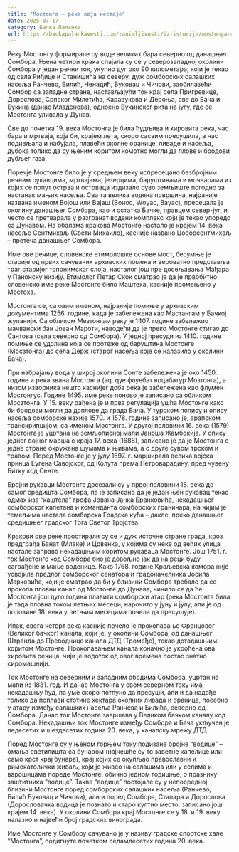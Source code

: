 ```yaml
---
title: "Мостонга – река која нестаје"
date: 2025-07-17
category: Бачка Паланка
url: https://backapalankavesti.com/zanimljivosti/iz-istorije/mostonga-reka-koja-nestaje2/
---
```


Реку Мостонгу формирале су воде великих бара северно од данашњег Сомбора. Њена четири крака спајала су се у северозападној околини Сомбора у један речни ток, укупно дуг око 90 километара, који је текао од села Риђице и Станишића на северу, дуж сомборских салашких насеља Ранчево, Билић, Ненадић, Буковац и Чичови, заобилазећи Сомбор са западне стране, настављајући ток крај села Пригревице, Дорослова, Српског Милетића, Каравукова и Дероња, све до Бача и Букина (данас Младенова), односно Букинског рита на југу, где се Мостонга уливала у Дунав.

Све до почетка 19. века Мостонга је била ћудљива и хировита река, час бара и мртваја, која би, крајем лета, скоро сасвим пресушила, а час подивљала и набујала, плавећи околне оранице, ливаде и насеља, дубока толико да су њеним коритом комотно могли да плове и бродови дубљег газа.

Поречје Мостонге било је у средњем веку испресецано безбројним речним рукавцима, мртвајама, језерцима, баруштинама и мочварама из којих се попут острва и острваца издизало суво земљиште погодно за настанак мањих насеља. Сва та велика водена површина, најраније названа именом Војош или Вајаш (Воиос, Wоyас, Ваyас), пресецала је околину данашњег Сомбора, као и остатка Бачке, правцем север-југ, и често се претварала у разгранат водени комплекс који је текао упоредо са Дунавом. На обалама кракова Мостонге настало је крајем 14. века насеље Сентмихаљ (Свети Михаило), касније названо Цоборсентмихаљ – претеча данашњег Сомбора.

Име ове речице, словенске етимолошке основе мост, бесумње је старије од првих сачуваних архивских помена и вероватно представља траг старијег топонимског слоја, насталог још пре досељавања Мађара у Панонску низију. Етимолог Петар Скок сматрао је да је првобитно словенско име реке Мостонге било Маштеха, касније промењено у Мостоха.

Мостонга се, са овим именом, најраније помиње у архивским документима 1256. године, када је забележена као Мастангам у Бачкој жупанији. Са обликом Мезтонгам реку је 1407. године забележио мачвански бан Јован Мароти, наводећи да је преко Мостонге стигао до Сантова (села северно од Сомбора). У једној пресуди из 1410. године помиње се удолина која се протеже од баруштина Мостонге (Мосзтонга) до села Держ (старог насеља које се налазило у околини Бача).

При набрајању вода у широј околини Сонте забележена је око 1450. године и река звана Мостонга (аq. qуе флуебат воцабатур Мозтонга), а низом изворника нешто каснијег доба река је забележена као флумен Мостонгус. Године 1495. име реке поново је записано са обликом Мосзтонга. У 15. веку рађена је и прва регулација ушћа Мостонге како би бродови могли да доплове да града Бача. У турском попису и опису насеља сомборске нахије 1570. и 1578. године записано је, арапском транскрипцијом, са именом Мостонга. У другој половини 16. века (1579) Мостонга је уцртана на земљописној мапи Јаноша Жамбокија. У опису једног војног марша с краја 17. века (1688), записано је да је Мостонга с једне стране окружена шумама и њивама, а с друге сувом трском и травом. Поред Мостонге је у јулу 1697. г. марширала велика војска принца Еугена Савојског, од Колута према Петроварадину, пред чувену Битку код Сенте.

Бројни рукавци Мостонге досезали су у првој половини 18. века до самог средишта Сомбора, па је записано да је један њен рукавац текао одмах иза “каштела” грофа Јована Јанка Бранковића, некадашњег сомборског капетана и команданта сомборских граничара, на чијим је темељима настала сомборска Градска кућа – дакле, преко данашњег средишњег градског Трга Светог Тројства.

Кракови ове реке простирали су се и дуж источне стране града, кроз предграђа Банат (Млаке) и Црвенка, у којима су неке од већих улица настале заправо некадашњим коритом рукаваца Мостонге. Још 1751. г. ток Мостонге код Сомбора био је довољно јак да на реци буду саграђене и мање воденице. Како 1768. године Краљевска комора није усвојила предлог сомборског сенатора и градоначелника Јосипа Марковића, који је сматрао да би у близини Сомбора требало да се прокопа пловни канал од Мостонге до Дунава, чинило се да ће Мостонга још дуго година плавити сомборски атар (река Мостонга била је тада пловна током летњих месеци, нарочито у јуну и јулу, али је од половине 18. века у летњим месецима почела да пресушује).

Ипак, свега четврт века касније почело је прокопавање Францовог (Великог бачког) канала, који је, у околини Сомбора, од данашњег Штранда до Преводнице канала ДТД (Тромеђе), текао дотадашњим коритом Мостонге. Прокопавањем канала коначно је укроћена ова хировита речица, чији је водоток од овог времена постао знатно сиромашнији.

Ток Мостонге на северним и западним ободима Сомбора, уцртан на мапи из 1831. год.
И данас Мостонга у свом северном току има некадашњу ћуд, па уме скоро потпуно да пресуши, али и да надође толико да поплави стотине хектара околних ливада и ораница, посебно у атару између салашких насеља Ранчева и Билића, северно од Сомбора. Данас ток Мостонге завршава у Великом бачком каналу код Сомбора. Некадашњи ток Мостонге између Сомбора и Бача укључен је, педесетих и шездесетих година 20. века, у каналску мрежу ДТД.

Поред Мостонге су у њеном горњем току подизане бројне “водице” – омања светилишта са бунаром (најчешће су то заветне капелице или само крст крај бунара), крај којих се окупљао православни и римокатолички живаљ, који је живео на салашима или у селима и варошицама пореде Мостонге, обично једном годишње, о празнику заштитника “водице”. Такве “водице” постојале су у непосредној близини Мостонге поред сомборских салашких насеља (Ранчево, Билић Буковац и Чичови), али и поред Сомбора, Стапара и Дорослова (Дорословачка водица је познато и старо култно место, записано још крајем 14. века). У околини Сомбора крај Мостонге се у 18. и 19. веку налазио и највећи број градских винограда.

Име Мостонге у Сомбору сачувано је у називу градске спортске хале “Мостонга”, подигнуте почетком седамдесетих година 20. века.
